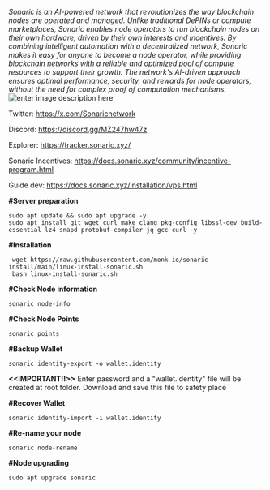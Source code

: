 
*Sonaric is an AI-powered network that revolutionizes the way blockchain nodes are operated and managed. Unlike traditional DePINs or compute marketplaces, Sonaric enables node operators to run blockchain nodes on their own hardware, driven by their own interests and incentives.
By combining intelligent automation with a decentralized network, Sonaric makes it easy for anyone to become a node operator, while providing blockchain networks with a reliable and optimized pool of compute resources to support their growth. The network's AI-driven approach ensures optimal performance, security, and rewards for node operators, without the need for complex proof of computation mechanisms.* 
![enter image description here](https://github.com/tiendat247/testnet/blob/main/sonaric/sonaric.jpg)

Twitter: https://x.com/Sonaricnetwork

Discord: https://discord.gg/MZ247hw47z

Explorer: https://tracker.sonaric.xyz/

Sonaric Incentives: https://docs.sonaric.xyz/community/incentive-program.html

Guide dev: https://docs.sonaric.xyz/installation/vps.html

**#Server preparation**

    sudo apt update && sudo apt upgrade -y
    sudo apt install git wget curl make clang pkg-config libssl-dev build-essential lz4 snapd protobuf-compiler jq gcc curl -y

**#Installation**

     wget https://raw.githubusercontent.com/monk-io/sonaric-install/main/linux-install-sonaric.sh
     bash linux-install-sonaric.sh

**#Check Node information**

    sonaric node-info

**#Check Node Points**

    sonaric points

**#Backup Wallet**

    sonaric identity-export -o wallet.identity
**<<IMPORTANT!!>>**
Enter password and a "wallet.identity" file will be created at root folder. Download and save this file to safety place 

**#Recover Wallet**

    sonaric identity-import -i wallet.identity

**#Re-name your node**

    sonaric node-rename

**#Node upgrading**

    sudo apt upgrade sonaric

